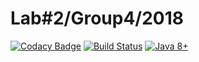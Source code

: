 # Lab#2/Group4/2018
[![Codacy Badge](https://api.codacy.com/project/badge/Grade/05d8ece4cd8f4f20b836b7a370f844a3)](https://www.codacy.com/app/TonyKovalenko/lab2?utm_source=github.com&amp;utm_medium=referral&amp;utm_content=TonyKovalenko/lab2&amp;utm_campaign=Badge_Grade)
[![Build Status](https://semaphoreci.com/api/v1/tonykovalenko/lab2/branches/dev/shields_badge.svg)](https://semaphoreci.com/tonykovalenko/lab2)
[![Java 8+](https://img.shields.io/badge/java-8%2b-green.svg)](http://www.oracle.com/technetwork/java/javase/downloads/index.html)
